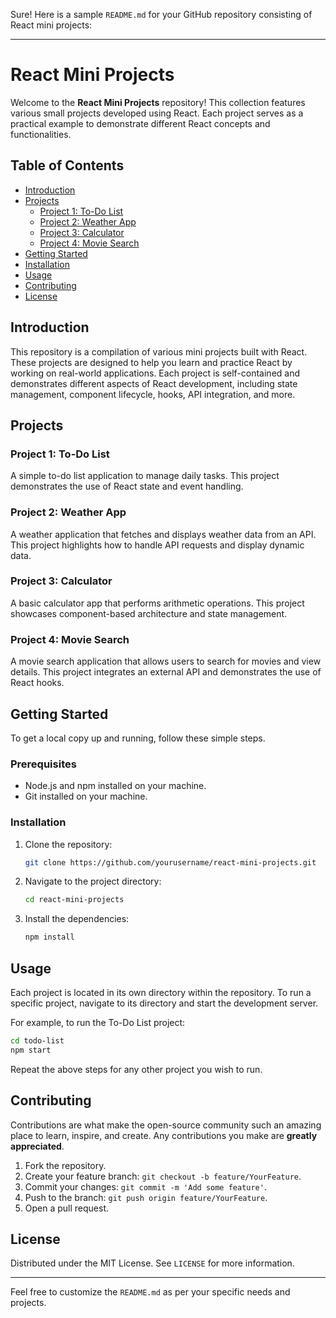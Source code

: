 Sure! Here is a sample `README.md` for your GitHub repository consisting of React mini projects:

---

# React Mini Projects

Welcome to the **React Mini Projects** repository! This collection features various small projects developed using React. Each project serves as a practical example to demonstrate different React concepts and functionalities.

## Table of Contents

- [Introduction](#introduction)
- [Projects](#projects)
  - [Project 1: To-Do List](#project-1-to-do-list)
  - [Project 2: Weather App](#project-2-weather-app)
  - [Project 3: Calculator](#project-3-calculator)
  - [Project 4: Movie Search](#project-4-movie-search)
- [Getting Started](#getting-started)
- [Installation](#installation)
- [Usage](#usage)
- [Contributing](#contributing)
- [License](#license)

## Introduction

This repository is a compilation of various mini projects built with React. These projects are designed to help you learn and practice React by working on real-world applications. Each project is self-contained and demonstrates different aspects of React development, including state management, component lifecycle, hooks, API integration, and more.

## Projects

### Project 1: To-Do List
A simple to-do list application to manage daily tasks. This project demonstrates the use of React state and event handling.

### Project 2: Weather App
A weather application that fetches and displays weather data from an API. This project highlights how to handle API requests and display dynamic data.

### Project 3: Calculator
A basic calculator app that performs arithmetic operations. This project showcases component-based architecture and state management.

### Project 4: Movie Search
A movie search application that allows users to search for movies and view details. This project integrates an external API and demonstrates the use of React hooks.

## Getting Started

To get a local copy up and running, follow these simple steps.

### Prerequisites

- Node.js and npm installed on your machine.
- Git installed on your machine.

### Installation

1. Clone the repository:
   ```sh
   git clone https://github.com/yourusername/react-mini-projects.git
   ```
2. Navigate to the project directory:
   ```sh
   cd react-mini-projects
   ```
3. Install the dependencies:
   ```sh
   npm install
   ```

## Usage

Each project is located in its own directory within the repository. To run a specific project, navigate to its directory and start the development server.

For example, to run the To-Do List project:
```sh
cd todo-list
npm start
```

Repeat the above steps for any other project you wish to run.

## Contributing

Contributions are what make the open-source community such an amazing place to learn, inspire, and create. Any contributions you make are **greatly appreciated**.

1. Fork the repository.
2. Create your feature branch: `git checkout -b feature/YourFeature`.
3. Commit your changes: `git commit -m 'Add some feature'`.
4. Push to the branch: `git push origin feature/YourFeature`.
5. Open a pull request.

## License

Distributed under the MIT License. See `LICENSE` for more information.

---

Feel free to customize the `README.md` as per your specific needs and projects.
